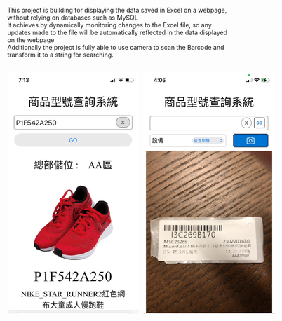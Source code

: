 This project is building for displaying the data saved in Excel on a webpage, without relying on databases such as MySQL<br>
It achieves by dynamically monitoring changes to the Excel file, so any updates made to the file will be automatically reflected in the data displayed on the webpage<br>
Additionally the project is fully able to use camera to scan the Barcode and transform it to a string for searching.<br><br>
<div style="display:flex; justify-content: space-around;">
  <img src="./screen-shot1.jpg" alt="screenshot1" style="width: 300px; margin-right: 10px;">
  <img src="./screen-shot2.jpg" alt="screenshot2" style="width: 300px;">
</div>